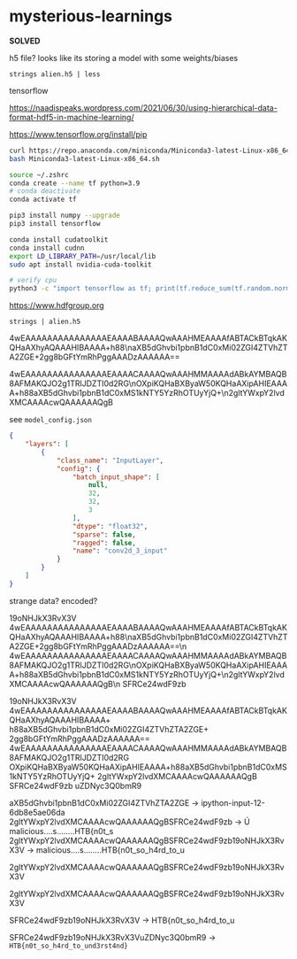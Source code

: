 # mysterious-learnings

**SOLVED**

h5 file? looks like its storing a model with some weights/biases 

`strings alien.h5 | less`

tensorflow

https://naadispeaks.wordpress.com/2021/06/30/using-hierarchical-data-format-hdf5-in-machine-learning/

https://www.tensorflow.org/install/pip

```sh
curl https://repo.anaconda.com/miniconda/Miniconda3-latest-Linux-x86_64.sh -o Miniconda3-latest-Linux-x86_64.sh
bash Miniconda3-latest-Linux-x86_64.sh

source ~/.zshrc
conda create --name tf python=3.9
# conda deactivate
conda activate tf

pip3 install numpy --upgrade
pip3 install tensorflow

conda install cudatoolkit
conda install cudnn
export LD_LIBRARY_PATH=/usr/local/lib
sudo apt install nvidia-cuda-toolkit

# verify cpu
python3 -c "import tensorflow as tf; print(tf.reduce_sum(tf.random.normal([1000, 1000])))"
```

https://www.hdfgroup.org

`strings | alien.h5`

4wEAAAAAAAAAAAAAAAEAAAABAAAAQwAAAHMEAAAAfABTACkBTqkAKQHaAXhyAQAAAHIBAAAA+h88\naXB5dGhvbi1pbnB1dC0xMi02ZGI4ZTVhZTA2ZGE+2gg8bGFtYmRhPggAAADzAAAAAA==

4wEAAAAAAAAAAAAAAAEAAAACAAAAQwAAAHMMAAAAdABkAYMBAQB8AFMAKQJO2g1TRlJDZTI0d2RG\nOXpiKQHaBXByaW50KQHaAXipAHIEAAAA+h88aXB5dGhvbi1pbnB1dC0xMS1kNTY5YzRhOTUyYjQ+\n2gltYWxpY2lvdXMCAAAAcwQAAAAAAQgB


see `model_config.json`

```json
{
    "layers": [
        {
            "class_name": "InputLayer",
            "config": {
                "batch_input_shape": [
                    null,
                    32,
                    32,
                    3
                ],
                "dtype": "float32",
                "sparse": false,
                "ragged": false,
                "name": "conv2d_3_input"
            }
        }
    ]
}
```


strange data? encoded?

19oNHJkX3RvX3V
4wEAAAAAAAAAAAAAAAEAAAABAAAAQwAAAHMEAAAAfABTACkBTqkAKQHaAXhyAQAAAHIBAAAA+h88\naXB5dGhvbi1pbnB1dC0xMi02ZGI4ZTVhZTA2ZGE+2gg8bGFtYmRhPggAAADzAAAAAA==\n
4wEAAAAAAAAAAAAAAAEAAAACAAAAQwAAAHMMAAAAdABkAYMBAQB8AFMAKQJO2g1TRlJDZTI0d2RG\nOXpiKQHaBXByaW50KQHaAXipAHIEAAAA+h88aXB5dGhvbi1pbnB1dC0xMS1kNTY5YzRhOTUyYjQ+\n2gltYWxpY2lvdXMCAAAAcwQAAAAAAQgB\n
SFRCe24wdF9zb



19oNHJkX3RvX3V
4wEAAAAAAAAAAAAAAAEAAAABAAAAQwAAAHMEAAAAfABTACkBTqkAKQHaAXhyAQAAAHIBAAAA+
h88aXB5dGhvbi1pbnB1dC0xMi02ZGI4ZTVhZTA2ZGE+
2gg8bGFtYmRhPggAAADzAAAAAA==
4wEAAAAAAAAAAAAAAAEAAAACAAAAQwAAAHMMAAAAdABkAYMBAQB8AFMAKQJO2g1TRlJDZTI0d2RG
OXpiKQHaBXByaW50KQHaAXipAHIEAAAA+h88aXB5dGhvbi1pbnB1dC0xMS1kNTY5YzRhOTUyYjQ+
2gltYWxpY2lvdXMCAAAAcwQAAAAAAQgB
SFRCe24wdF9zb
uZDNyc3Q0bmR9


aXB5dGhvbi1pbnB1dC0xMi02ZGI4ZTVhZTA2ZGE                     -> ipython-input-12-6db8e5ae06da
2gltYWxpY2lvdXMCAAAAcwQAAAAAAQgBSFRCe24wdF9zb               -> Ú	malicious....s........HTB{n0t_s
2gltYWxpY2lvdXMCAAAAcwQAAAAAAQgBSFRCe24wdF9zb19oNHJkX3RvX3V -> malicious....s........HTB{n0t_so_h4rd_to_u

2gltYWxpY2lvdXMCAAAAcwQAAAAAAQgBSFRCe24wdF9zb19oNHJkX3RvX3V

2gltYWxpY2lvdXMCAAAAcwQAAAAAAQgBSFRCe24wdF9zb19oNHJkX3RvX3V

SFRCe24wdF9zb19oNHJkX3RvX3V -> HTB{n0t_so_h4rd_to_u

SFRCe24wdF9zb19oNHJkX3RvX3VuZDNyc3Q0bmR9 -> `HTB{n0t_so_h4rd_to_und3rst4nd}`